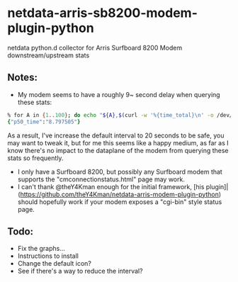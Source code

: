 # netdata-arris-sb8200-modem-plugin-python
netdata python.d collector for Arris Surfboard 8200 Modem downstream/upstream stats

## Notes:
* My modem seems to have a roughly 9~ second delay when querying these stats:
```zsh
% for A in {1..100}; do echo "${A},$(curl -w '%{time_total}\n' -o /dev/null -s http://192.168.100.1/cmconnectionstatus.html)" ; done | recs fromcsv -k run,time | recs collate -a p50_time=perc,50,time
{"p50_time":"8.797505"}
```
As a result, I've increase the default interval to 20 seconds to be safe, you may want to tweak it, but for me this seems like a happy medium, as far as I know there's no impact to the dataplane of the modem from querying these stats so frequently.
* I only have a Surfboard 8200, but possibly any Surfboard modem that supports the "cmconnectionstatus.html" page may work.
* I can't thank @theY4Kman enough for the initial framework, [his plugin]|(https://github.com/theY4Kman/netdata-arris-modem-plugin-python) should hopefully work if your modem exposes a "cgi-bin" style status page.

## Todo:
* Fix the graphs...
* Instructions to install
* Change the default icon?
* See if there's a way to reduce the interval?